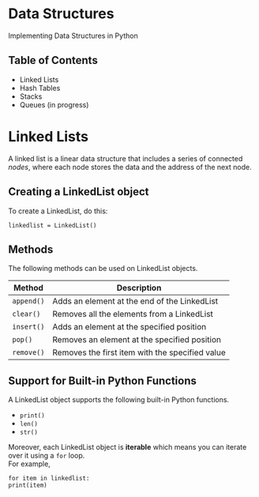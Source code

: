 # Data Structures

Implementing Data Structures in Python

## Table of Contents

* Linked Lists
* Hash Tables
* Stacks
* Queues (in progress)

# Linked Lists

A linked list is a linear data structure that includes a series of connected *nodes*, where each node stores the data and the address of the next node.

## Creating a LinkedList object

To create a LinkedList, do this:

    linkedlist = LinkedList()

<!-- ---- -->

## Methods

The following methods can be used on LinkedList objects.

| Method | Description |
| ------ | ----------- |
| `append()` | Adds an element at the end of the LinkedList |
| `clear()` | Removes all the elements from a LinkedList |
| `insert()` | Adds an element at the specified position |
| `pop()` | Removes an element at the specified position |
| `remove()` | Removes the first item with the specified value |

<!-- ---- -->

## Support for Built-in Python Functions

A LinkedList object supports the following built-in Python functions.
* `print()`
* `len()`
* `str()`

Moreover, each LinkedList object is **iterable** which means you can iterate over it using a `for` loop.  
For example,

    for item in linkedlist:
    print(item)
